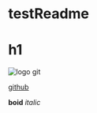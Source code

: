 # testReadme

<h1>h1</h1>
<img src="https://assets-cdn.github.com/images/modules/open_graph/github-mark.png" alt="logo git">

<a href="https://github.com/">github</a>

<b>boid</b>
<i>italic</i>

